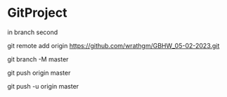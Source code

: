 # GitProject

in branch second

git remote add origin https://github.com/wrathgm/GBHW_05-02-2023.git


git branch -M master 

git push origin master

git push -u origin master

